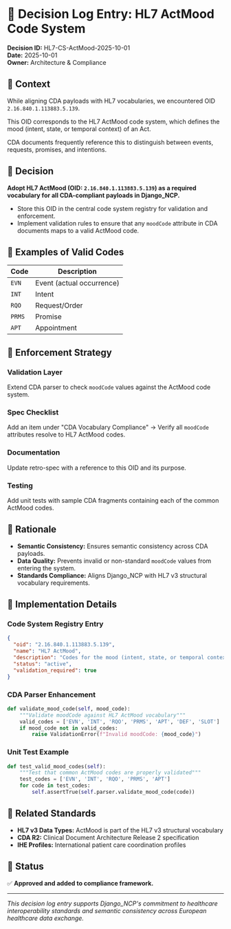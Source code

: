 # 📑 Decision Log Entry: HL7 ActMood Code System

**Decision ID:** HL7-CS-ActMood-2025-10-01  
**Date:** 2025-10-01  
**Owner:** Architecture & Compliance  

## 🔹 Context

While aligning CDA payloads with HL7 vocabularies, we encountered OID `2.16.840.1.113883.5.139`.

This OID corresponds to the HL7 ActMood code system, which defines the mood (intent, state, or temporal context) of an Act.

CDA documents frequently reference this to distinguish between events, requests, promises, and intentions.

## 🔹 Decision

**Adopt HL7 ActMood (OID: `2.16.840.1.113883.5.139`) as a required vocabulary for all CDA-compliant payloads in Django_NCP.**

- Store this OID in the central code system registry for validation and enforcement.
- Implement validation rules to ensure that any `moodCode` attribute in CDA documents maps to a valid ActMood code.

## 🔹 Examples of Valid Codes

| Code | Description |
|------|-------------|
| `EVN` | Event (actual occurrence) |
| `INT` | Intent |
| `RQO` | Request/Order |
| `PRMS` | Promise |
| `APT` | Appointment |

## 🔹 Enforcement Strategy

### Validation Layer
Extend CDA parser to check `moodCode` values against the ActMood code system.

### Spec Checklist
Add an item under "CDA Vocabulary Compliance" → Verify all `moodCode` attributes resolve to HL7 ActMood codes.

### Documentation
Update retro-spec with a reference to this OID and its purpose.

### Testing
Add unit tests with sample CDA fragments containing each of the common ActMood codes.

## 🔹 Rationale

- **Semantic Consistency:** Ensures semantic consistency across CDA payloads.
- **Data Quality:** Prevents invalid or non-standard `moodCode` values from entering the system.
- **Standards Compliance:** Aligns Django_NCP with HL7 v3 structural vocabulary requirements.

## 🔹 Implementation Details

### Code System Registry Entry
```json
{
  "oid": "2.16.840.1.113883.5.139",
  "name": "HL7 ActMood",
  "description": "Codes for the mood (intent, state, or temporal context) of an Act",
  "status": "active",
  "validation_required": true
}
```

### CDA Parser Enhancement
```python
def validate_mood_code(self, mood_code):
    """Validate moodCode against HL7 ActMood vocabulary"""
    valid_codes = ['EVN', 'INT', 'RQO', 'PRMS', 'APT', 'DEF', 'SLOT']
    if mood_code not in valid_codes:
        raise ValidationError(f"Invalid moodCode: {mood_code}")
```

### Unit Test Example
```python
def test_valid_mood_codes(self):
    """Test that common ActMood codes are properly validated"""
    test_codes = ['EVN', 'INT', 'RQO', 'PRMS', 'APT']
    for code in test_codes:
        self.assertTrue(self.parser.validate_mood_code(code))
```

## 🔹 Related Standards

- **HL7 v3 Data Types:** ActMood is part of the HL7 v3 structural vocabulary
- **CDA R2:** Clinical Document Architecture Release 2 specification
- **IHE Profiles:** International patient care coordination profiles

## 🔹 Status

✅ **Approved and added to compliance framework.**

---

*This decision log entry supports Django_NCP's commitment to healthcare interoperability standards and semantic consistency across European healthcare data exchange.*